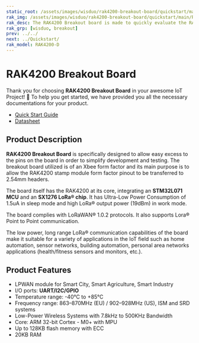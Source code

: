 ```yaml
---
static_root: /assets/images/wisduo/rak4200-breakout-board/quickstart/main
rak_img: /assets/images/wisduo/rak4200-breakout-board/quickstart/main/RAK4200_Breakout_home.png
rak_desc: The RAK4200 Breakout board is made to quickly evaluate the RAK4260 stamp module. The Xbee form factor board allows access to most GPIO's. 
rak_grp: [wisduo, breakout]
prev: ../../
next: ../Quickstart/
rak_model: RAK4200-D
---
```


# RAK4200 Breakout Board
Thank you for choosing **RAK4200 Breakout Board** in your awesome IoT Project! 🎉 To help you get started, we have provided you all the necessary documentations for your product.

* [Quick Start Guide](../Quickstart/)
* [Datasheet](../Datasheet/)
<!-- 
<rk-img
  :src="`${$frontmatter.static_root}/peojuzuyfj5wzl51igyk.jpg`"
  width="50%"
  caption="RAK4200 Breakout Board"
/> -->

## Product Description

**RAK4200 Breakout Board** is specifically designed to allow easy excess to the pins on the board in order to simplify development and testing. The breakout board utilized is of an Xbee form factor and its main purpose is to allow the RAK4200 stamp module form factor pinout to be transferred to 2.54mm headers.

The board itself has the RAK4200 at its core, integrating an **STM32L071 MCU** and an **SX1276 LoRa® chip**. It has Ultra-Low Power Consumption of 1.5uA in sleep mode and high LoRa® output power (19dBm) in work mode.

The board complies with LoRaWAN® 1.0.2 protocols. It also supports Lora® Point to Point communication.

The low power, long range LoRa® communication capabilities of the board make it suitable for a variety of applications in the IoT field such as home automation, sensor networks, building automation, personal area networks applications (health/fitness sensors and monitors, etc.).

<!-- <rk-btn
  src="/Product-Categories/WisDuo/RAK4200-Breakout-Board/Quickstart/#quick-start-guide"
  label="Get Started with RAK4200 Breakout Board"
/> -->



## Product Features

- LPWAN module for Smart City, Smart Agriculture, Smart Industry 
- I/O ports: **UART/I2C/GPIO**
- Temperature range: -40°C to +85°C 
- Frequency range: 863–870MHz (EU) / 902–928MHz (US), ISM and SRD systems 
- Low-Power Wireless Systems with 7.8kHz to 500KHz Bandwidth 
- Core: ARM 32-bit Cortex - M0+ with MPU 
- Up to 128KB flash memory with ECC 
- 20KB RAM
